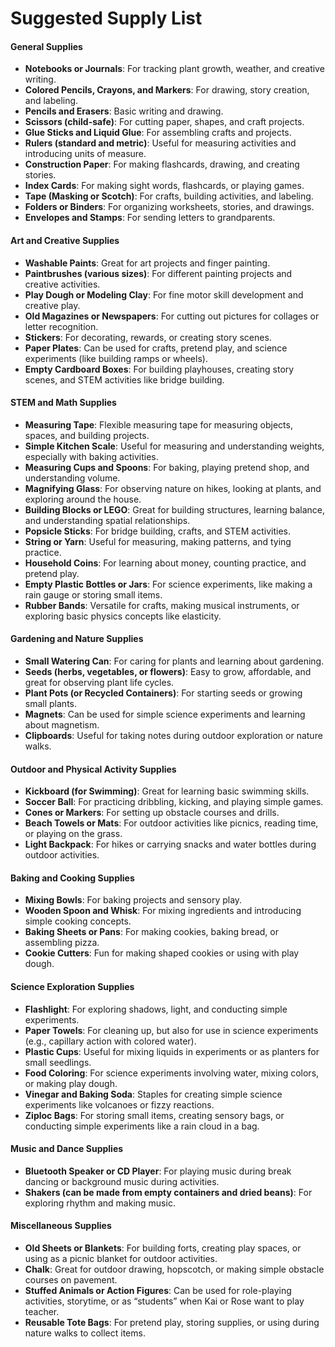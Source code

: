 # Suggested Supply List

#### **General Supplies**

- **Notebooks or Journals**: For tracking plant growth, weather, and creative writing.
- **Colored Pencils, Crayons, and Markers**: For drawing, story creation, and labeling.
- **Pencils and Erasers**: Basic writing and drawing.
- **Scissors (child-safe)**: For cutting paper, shapes, and craft projects.
- **Glue Sticks and Liquid Glue**: For assembling crafts and projects.
- **Rulers (standard and metric)**: Useful for measuring activities and introducing units of measure.
- **Construction Paper**: For making flashcards, drawing, and creating stories.
- **Index Cards**: For making sight words, flashcards, or playing games.
- **Tape (Masking or Scotch)**: For crafts, building activities, and labeling.
- **Folders or Binders**: For organizing worksheets, stories, and drawings.
- **Envelopes and Stamps**: For sending letters to grandparents.

#### **Art and Creative Supplies**

- **Washable Paints**: Great for art projects and finger painting.
- **Paintbrushes (various sizes)**: For different painting projects and creative activities.
- **Play Dough or Modeling Clay**: For fine motor skill development and creative play.
- **Old Magazines or Newspapers**: For cutting out pictures for collages or letter recognition.
- **Stickers**: For decorating, rewards, or creating story scenes.
- **Paper Plates**: Can be used for crafts, pretend play, and science experiments (like building ramps or wheels).
- **Empty Cardboard Boxes**: For building playhouses, creating story scenes, and STEM activities like bridge building.

#### **STEM and Math Supplies**

- **Measuring Tape**: Flexible measuring tape for measuring objects, spaces, and building projects.
- **Simple Kitchen Scale**: Useful for measuring and understanding weights, especially with baking activities.
- **Measuring Cups and Spoons**: For baking, playing pretend shop, and understanding volume.
- **Magnifying Glass**: For observing nature on hikes, looking at plants, and exploring around the house.
- **Building Blocks or LEGO**: Great for building structures, learning balance, and understanding spatial relationships.
- **Popsicle Sticks**: For bridge building, crafts, and STEM activities.
- **String or Yarn**: Useful for measuring, making patterns, and tying practice.
- **Household Coins**: For learning about money, counting practice, and pretend play.
- **Empty Plastic Bottles or Jars**: For science experiments, like making a rain gauge or storing small items.
- **Rubber Bands**: Versatile for crafts, making musical instruments, or exploring basic physics concepts like elasticity.

#### **Gardening and Nature Supplies**

- **Small Watering Can**: For caring for plants and learning about gardening.
- **Seeds (herbs, vegetables, or flowers)**: Easy to grow, affordable, and great for observing plant life cycles.
- **Plant Pots (or Recycled Containers)**: For starting seeds or growing small plants.
- **Magnets**: Can be used for simple science experiments and learning about magnetism.
- **Clipboards**: Useful for taking notes during outdoor exploration or nature walks.

#### **Outdoor and Physical Activity Supplies**

- **Kickboard (for Swimming)**: Great for learning basic swimming skills.
- **Soccer Ball**: For practicing dribbling, kicking, and playing simple games.
- **Cones or Markers**: For setting up obstacle courses and drills.
- **Beach Towels or Mats**: For outdoor activities like picnics, reading time, or playing on the grass.
- **Light Backpack**: For hikes or carrying snacks and water bottles during outdoor activities.

#### **Baking and Cooking Supplies**

- **Mixing Bowls**: For baking projects and sensory play.
- **Wooden Spoon and Whisk**: For mixing ingredients and introducing simple cooking concepts.
- **Baking Sheets or Pans**: For making cookies, baking bread, or assembling pizza.
- **Cookie Cutters**: Fun for making shaped cookies or using with play dough.

#### **Science Exploration Supplies**

- **Flashlight**: For exploring shadows, light, and conducting simple experiments.
- **Paper Towels**: For cleaning up, but also for use in science experiments (e.g., capillary action with colored water).
- **Plastic Cups**: Useful for mixing liquids in experiments or as planters for small seedlings.
- **Food Coloring**: For science experiments involving water, mixing colors, or making play dough.
- **Vinegar and Baking Soda**: Staples for creating simple science experiments like volcanoes or fizzy reactions.
- **Ziploc Bags**: For storing small items, creating sensory bags, or conducting simple experiments like a rain cloud in a bag.

#### **Music and Dance Supplies**

- **Bluetooth Speaker or CD Player**: For playing music during break dancing or background music during activities.
- **Shakers (can be made from empty containers and dried beans)**: For exploring rhythm and making music.

#### **Miscellaneous Supplies**

- **Old Sheets or Blankets**: For building forts, creating play spaces, or using as a picnic blanket for outdoor activities.
- **Chalk**: Great for outdoor drawing, hopscotch, or making simple obstacle courses on pavement.
- **Stuffed Animals or Action Figures**: Can be used for role-playing activities, storytime, or as “students” when Kai or Rose want to play teacher.
- **Reusable Tote Bags**: For pretend play, storing supplies, or using during nature walks to collect items.